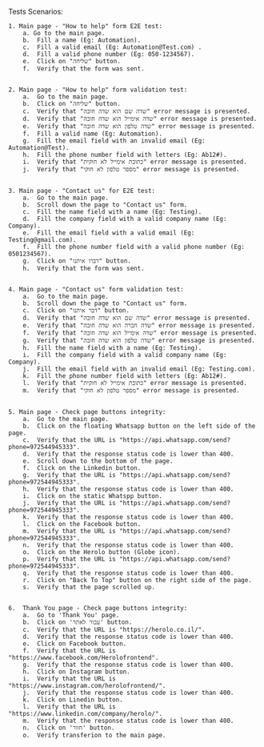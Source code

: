 Tests Scenarios:

    1. Main page - "How to help" form E2E test:
        a. Go to the main page.
        b.  Fill a name (Eg: Automation).
        c.  Fill a valid email (Eg: Automation@Test.com) .
        d.  Fill a valid phone number (Eg: 050-1234567).
        e.  Click on "שליחה" button.
        f.  Verify that the form was sent.


    2. Main page - "How to help" form validation test:
        a.  Go to the main page.
        b.  Click on "שליחה" button.
        c.  Verify that "שדה שם הוא שדה חובה" error message is presented.
        d.  Verify that "שדה אימייל הוא שדה חובה" error message is presented.
        e.  Verify that "שדה טלפון הוא שדה חובה" error message is presented.
        f.  Fill a valid name (Eg: Automation).
        g.  Fill the email field with an invalid email (Eg: Automation@Test).
        h.  Fill the phone number field with letters (Eg: Ab12#).
        i.  Verify that "כתובת אימייל לא חוקית" error message is presented.
        j.  Verify that "מספר טלפון לא חוקי" error message is presented. 
        

    3. Main page - "Contact us" for E2E test:
        a.  Go to the main page.
        b.  Scroll down the page to "Contact us" form. 
        c.  Fill the name field with a name (Eg: Testing).
        d.  Fill the company field with a valid company name (Eg: Company).
        e.  Fill the email field with a valid email (Eg: Testing@gmail.com).
        f.  Fill the phone number field with a valid phone number (Eg: 0501234567).
        g.  Click on "דברו איתנו" button.
        h.  Verify that the form was sent.


    4. Main page - "Contact us" form validation test:
        a.  Go to the main page.
        b.  Scroll down the page to "Contact us" form.
        c.  Click on "דבר איתנו" button.
        d.  Verify that "שדה שם הוא שדה חובה" error message is presented.
        e.  Verify that "שדה חברה הוא שדה חובה" error message is presented.
        f.  Verify that "שדה אימייל הוא שדה חובה" error message is presented.
        g.  Verify that "שדה טלפון הוא שדה חובה" error message is presented.
        h.  Fill the name field with a name (Eg: Testing).
        i.  Fill the company field with a valid company name (Eg: Company).
        j.  Fill the email field with an invalid email (Eg: Testing.com).
        k.  Fill the phone number field with letters (Eg: Ab12#).
        l.  Verify that "כתובת אימייל לא חוקית" error message is presented.
        m.  Verify that "מספר טלפון לא חוקי" error message is presented.
    

    5. Main page - Check page buttons integrity:
        a.  Go to the main page.
        b.  Click on the floating Whatsapp button on the left side of the page.
        c.  Verify that the URL is "https://api.whatsapp.com/send?phone=972544945333".
        d.  Verify that the response status code is lower than 400.
        e.  Scroll down to the bottom of the page.  
        f.  Click on the Linkedin button.  
        g.  Verify that the URL is "https://api.whatsapp.com/send?phone=972544945333".
        h.  Verify that the response status code is lower than 400.
        i.  Click on the static Whatspp button.
        j.  Verify that the URL is "https://api.whatsapp.com/send?phone=972544945333".
        k.  Verify that the response status code is lower than 400.
        l.  Click on the Facebook button.
        m.  Verify that the URL is "https://api.whatsapp.com/send?phone=972544945333".
        n.  Verify that the response status code is lower than 400.
        o.  Click on the Herolo button (Globe icon).
        p.  Verify that the URL is "https://api.whatsapp.com/send?phone=972544945333".
        q.  Verify that the response status code is lower than 400.
        r.  Click on "Back To Top" button on the right side of the page.  
        s.  Verify that the page scrolled up.


    6.  Thank You page - Check page buttons integrity:
        a.  Go to 'Thank You' page.
        b.  Click on 'עבור לאתר' button.
        c.  Verify that the URL is "https://herolo.co.il/".
        d.  Verify that the response status code is lower than 400.
        e.  Click on Facebook button.
        f.  Verify that the URL is "https://www.facebook.com/Herolofrontend".
        g.  Verify that the response status code is lower than 400.
        h.  Click on Instagram button.
        i.  Verify that the URL is "https://www.instagram.com/herolofrontend/".
        j.  Verify that the response status code is lower than 400.
        k.  Click on Linedin button.
        l.  Verify that the URL is "https://www.linkedin.com/company/herolo/".
        m.  Verify that the response status code is lower than 400.
        n.  Click on 'חזור' button.
        o.  Verify transferion to the main page.